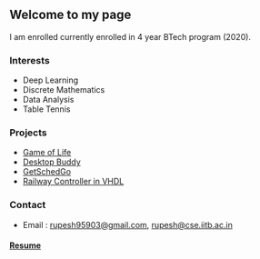 ## Welcome to my page

I am enrolled currently enrolled in 4 year BTech program (2020). 

### Interests

- Deep Learning
- Discrete Mathematics 
- Data Analysis 
- Table Tennis

### Projects

- [Game of Life](https://github.com/dungeon-masterRupesh/Game-of-life)
- [Desktop Buddy](https://github.com/ashish-221b/Hack-U)
- [GetSchedGo](https://github.com/ashish-221b/Get-Sched-Go)
- [Railway Controller in VHDL](https://github.com/Naman-ntc/Railway-Controller-FPGA)


### Contact

- Email : rupesh95903@gmail.com, rupesh@cse.iitb.ac.in

#### [Resume](https://www.cse.iitb.ac.in/~rupesh/Resume.pdf)
